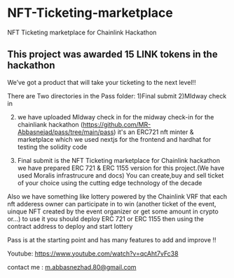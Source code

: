 # NFT-Ticketing-marketplace
NFT Ticketing marketplace for Chainlink Hackathon

## This project was awarded 15 LINK tokens in the hackathon

We’ve got a product that will take your ticketing to the next level!!


There are Two directories in the Pass folder:
1)Final submit
2)MIdway check in


2) we have uploaded  MIdway check in for the midway check-in for the chainliank hackathon (https://github.com/MR-Abbasnejad/pass/tree/main/pass)
it's an ERC721 nft minter & marketplace which we used nextjs for the frontend and hardhat for testing the solidity code


1) Final submit is the NFT Ticketing marketplace for Chainlink hackathon we have prepared ERC 721 & ERC 1155 version for this project.(We have used Moralis infrastrucure and docs)
 You can create,buy and sell ticket of your choice using the cutting edge technology of the decade 


Also we have something like lottery powered by the Chainlink VRF that each nft adderess owner can participate in to win  (another ticket of the event, uinque NFT created by the event organizer or get some amount in crypto or...)
to use it you should deploy ERC 721 or ERC 1155 then using the contract address to deploy and start lottery


Pass is at the starting point and has many features to add and improve !!

Youtube: https://www.youtube.com/watch?v=qcAht7vFc38

contact me :
m.abbasnezhad.80@gmail.com



 
